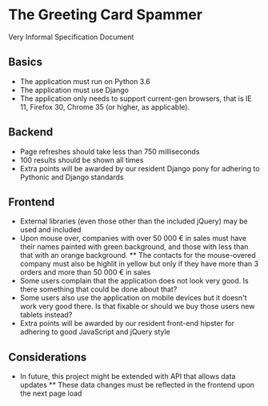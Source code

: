 # The Greeting Card Spammer

Very Informal Specification Document

## Basics

* The application must run on Python 3.6
* The application must use Django
* The application only needs to support current-gen browsers, that is IE 11, Firefox 30, Chrome 35 (or higher, as applicable).

## Backend

* Page refreshes should take less than 750 milliseconds
* 100 results should be shown all times
* Extra points will be awarded by our resident Django pony for adhering to Pythonic and Django standards

## Frontend

* External libraries (even those other than the included jQuery) may be used and included
* Upon mouse over, companies with over 50 000 € in sales must have their names painted with green background, and those with less than that with an orange background.
** The contacts for the mouse-overed company must also be highlit in yellow but only if they have more than 3 orders and more than 50 000 € in sales
* Some users complain that the application does not look very good. Is there something that could be done about that?
* Some users also use the application on mobile devices but it doesn't work very good there. Is that fixable or should we buy those users new tablets instead?
* Extra points will be awarded by our resident front-end hipster for adhering to good JavaScript and jQuery style

## Considerations

* In future, this project might be extended with API that allows data updates
** These data changes must be reflected in the frontend upon the next page load
